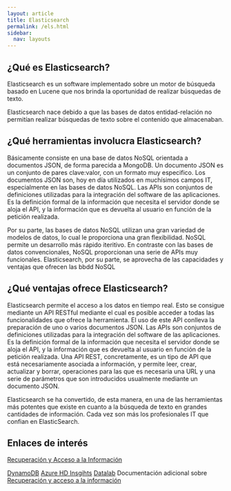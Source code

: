 ```yaml
---
layout: article
title: Elasticsearch
permalink: /els.html
sidebar:
  nav: layouts
---
```

## ¿Qué es Elasticsearch?

Elasticsearch es un software implementado sobre un motor de búsqueda basado en Lucene que nos brinda la oportunidad de realizar búsquedas de texto. 

Elasticsearch nace debido a que las bases de datos entidad-relación no permitían realizar búsquedas de texto sobre el contenido que almacenaban.
## ¿Qué herramientas involucra Elasticsearch?
Básicamente consiste en una base de datos NoSQL orientada a documentos JSON, de forma parecida a MongoDB. Un documento JSON es un conjunto de pares clave:valor, con un formato muy especifico. Los documentos JSON son, hoy en día utilizados en muchísimos campos IT, especialmente en las bases de datos NoSQL. Las APIs son conjuntos de definiciones utilizadas para la integración del software de las aplicaciones. Es la definición formal de la información que necesita el servidor donde se aloja el API, y la información que es devuelta al usuario en función de la petición realizada.

Por su parte, las bases de datos NoSQL utilizan una gran variedad de modelos de datos, lo cual le proporciona una gran flexibilidad. NoSQL permite un desarrollo más rápido iteritivo. En contraste con las bases de datos convencionales, NoSQL proporcionan una serie de APIs muy funcionales. Elasticsearch, por su parte, se aprovecha de las capacidades y ventajas que ofrecen las bbdd NoSQL

## ¿Qué ventajas ofrece Elasticsearch?
Elasticsearch permite el acceso a los datos en tiempo real. Esto se consigue mediante un API RESTful mediante el cual es posible acceder a todas las funcionalidades que ofrece la herramienta. El uso de este API conlleva la preparación de uno o varios documentos JSON. Las APIs son conjuntos de definiciones utilizadas para la integración del software de las aplicaciones. Es la definición formal de la información que necesita el servidor donde se aloja el API, y la información que es devuelta al usuario en función de la petición realizada. Una API REST, concretamente, es un tipo de API que está necesariamente asociada a información, y permite leer, crear, actualizar y borrar, operaciones para las que es necesaria una URL y una serie de parámetros que son introducidos usualmente mediante un documento JSON.

Elasticsearch se ha convertido, de esta manera, en una de las herramientas más potentes que existe en cuanto a la búsqueda de texto en grandes cantidades de información. Cada vez son más los profesionales IT que confian en ElasticSearch.

## Enlaces de interés

[Recuperación y Acceso a la Información](https://recuperacionaccesoinfo.es/)

[DynamoDB](https://recuperacionaccesoinfo.es/els.html)
[Azure HD Insgihts](https://recuperacionaccesoinfo.es/azure.html)
[Datalab](https://recuperacionaccesoinfo.es/datalab.html)
Documentación adicional sobre [Recuperación y acceso a la información](https://www.recuperacion-acceso-informacion.es/)
